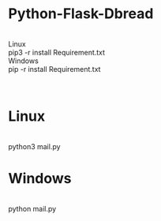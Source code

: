 # Python-Flask-Dbread

<br>Linux<br>
    pip3 -r install Requirement.txt
<br>Windows<br>
    pip -r install Requirement.txt

<br><h1>Linux </h1> <br>
    python3 mail.py
<br><h1>Windows </h1> <br>
    python mail.py
